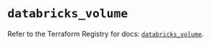 # `databricks_volume`

Refer to the Terraform Registry for docs: [`databricks_volume`](https://registry.terraform.io/providers/databricks/databricks/1.36.3/docs/resources/volume).
